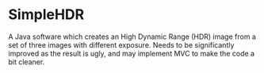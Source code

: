 # SimpleHDR
A Java software which creates an High Dynamic Range (HDR) image from a set of
three images with different exposure. Needs to be significantly improved as the
result is ugly, and may implement MVC to make the code a bit cleaner.
